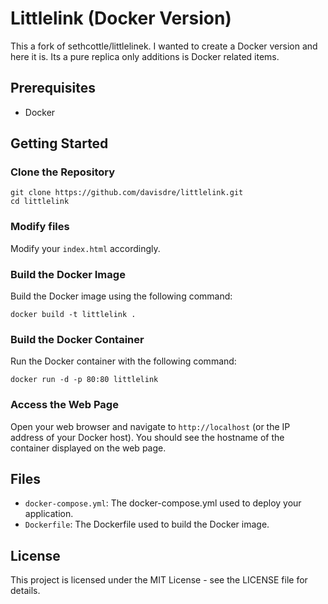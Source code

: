 # Littlelink (Docker Version)

This a fork of sethcottle/littlelinek. I wanted to create a Docker version and here it is. Its a pure replica only additions is Docker related items.

## Prerequisites

- Docker

## Getting Started

### Clone the Repository

```shell
git clone https://github.com/davisdre/littlelink.git
cd littlelink
```

### Modify files
Modify your `index.html` accordingly.

### Build the Docker Image
Build the Docker image using the following command:
```shell
docker build -t littlelink .
```

### Build the Docker Container
Run the Docker container with the following command:
```shell
docker run -d -p 80:80 littlelink
```

### Access the Web Page
Open your web browser and navigate to `http://localhost` (or the IP address of your Docker host). You should see the hostname of the container displayed on the web page.

## Files
- `docker-compose.yml`: The docker-compose.yml used to deploy your application.
- `Dockerfile`: The Dockerfile used to build the Docker image.

## License
This project is licensed under the MIT License - see the LICENSE file for details.